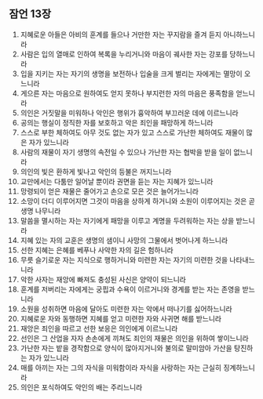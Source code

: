 ## 잠언 13장

1. 지혜로운 아들은 아비의 훈계를 들으나 거만한 자는 꾸지람을 즐겨 듣지 아니하느니라
2. 사람은 입의 열매로 인하여 복록을 누리거니와 마음이 궤사한 자는 강포를 당하느니라
3. 입을 지키는 자는 자기의 생명을 보전하나 입술을 크게 벌리는 자에게는 멸망이 오느니라
4. 게으른 자는 마음으로 원하여도 얻지 못하나 부지런한 자의 마음은 풍족함을 얻느니라
5. 의인은 거짓말을 미워하나 악인은 행위가 흉악하여 부끄러운 데에 이르느니라
6. 공의는 행실이 정직한 자를 보호하고 악은 죄인을 패망하게 하느니라
7. 스스로 부한 체하여도 아무 것도 없는 자가 있고 스스로 가난한 체하여도 재물이 많은 자가 있느니라
8. 사람의 재물이 자기 생명의 속전일 수 있으나 가난한 자는 협박을 받을 일이 없느니라
9. 의인의 빛은 환하게 빛나고 악인의 등불은 꺼지느니라
10. 교만에서는 다툼만 일어날 뿐이라 권면을 듣는 자는 지혜가 있느니라
11. 망령되이 얻은 재물은 줄어가고 손으로 모은 것은 늘어가느니라
12. 소망이 더디 이루어지면 그것이 마음을 상하게 하거니와 소원이 이루어지는 것은 곧 생명 나무니라
13. 말씀을 멸시하는 자는 자기에게 패망을 이루고 계명을 두려워하는 자는 상을 받느니라
14. 지혜 있는 자의 교훈은 생명의 샘이니 사망의 그물에서 벗어나게 하느니라
15. 선한 지혜는 은혜를 베푸나 사악한 자의 길은 험하니라
16. 무릇 슬기로운 자는 지식으로 행하거니와 미련한 자는 자기의 미련한 것을 나타내느니라
17. 악한 사자는 재앙에 빠져도 충성된 사신은 양약이 되느니라
18. 훈계를 저버리는 자에게는 궁핍과 수욕이 이르거니와 경계를 받는 자는 존영을 받느니라
19. 소원을 성취하면 마음에 달아도 미련한 자는 악에서 떠나기를 싫어하느니라
20. 지혜로운 자와 동행하면 지혜를 얻고 미련한 자와 사귀면 해를 받느니라
21. 재앙은 죄인을 따르고 선한 보응은 의인에게 이르느니라
22. 선인은 그 산업을 자자 손손에게 끼쳐도 죄인의 재물은 의인을 위하여 쌓이느니라
23. 가난한 자는 밭을 경작함으로 양식이 많아지거니와 불의로 말미암아 가산을 탕진하는 자가 있느니라
24. 매를 아끼는 자는 그의 자식을 미워함이라 자식을 사랑하는 자는 근실히 징계하느니라
25. 의인은 포식하여도 악인의 배는 주리느니라